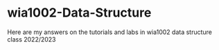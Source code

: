 # wia1002-Data-Structure
Here are my answers on the tutorials and labs in wia1002 data structure class 2022/2023

